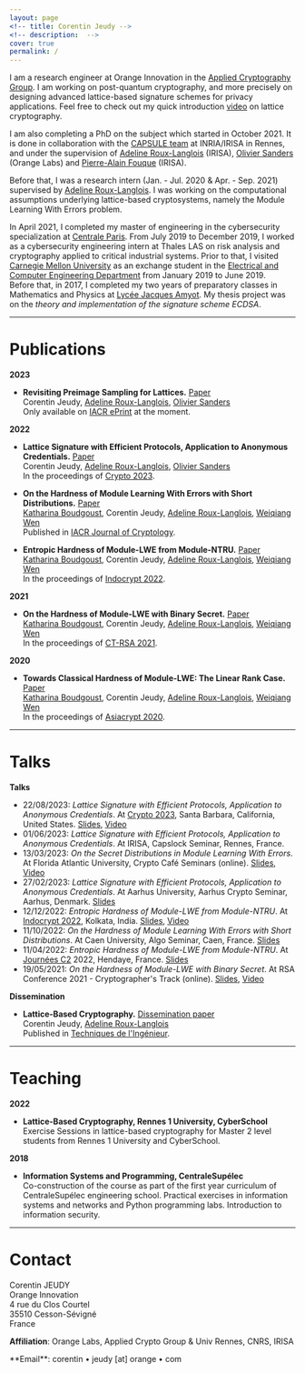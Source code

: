 ```yaml
---
layout: page
<!-- title: Corentin Jeudy -->
<!-- description:  -->
cover: true
permalink: /
---
```


I am a research engineer at Orange Innovation in the [Applied Cryptography Group](https://crypto.orange-labs.fr/). I am working on post-quantum cryptography, and more precisely on designing advanced lattice-based signature schemes for privacy applications. Feel free to check out my quick introduction [video](videos/a_quick_intro_to_lattice_cryptography) on lattice cryptography.

I am also completing a PhD on the subject which started in October 2021. It is done in collaboration with the [CAPSULE team](https://team.inria.fr/capsule/) at INRIA/IRISA in Rennes, and under the supervision of [Adeline Roux-Langlois](https://people.irisa.fr/Adeline.Roux-Langlois/) (IRISA), [Olivier Sanders](https://crypto.orange-labs.fr/acg/people/peopleProfil.php?id=226) (Orange Labs) and [Pierre-Alain Fouque](https://www.di.ens.fr/~fouque/) (IRISA). 

Before that, I was a research intern (Jan. - Jul. 2020 & Apr. - Sep. 2021) supervised by [Adeline Roux-Langlois](https://people.irisa.fr/Adeline.Roux-Langlois/). I was working on the computational assumptions underlying lattice-based cryptosystems, namely the Module Learning With Errors problem.  

In April 2021, I completed my master of engineering in the cybersecurity specialization at [Centrale Paris](https://www.centralesupelec.fr/). From July 2019 to December 2019, I worked as a cybersecurity engineering intern at Thales LAS on risk analysis and cryptography applied to critical industrial systems. Prior to that, I visited [Carnegie Mellon University](https://www.cmu.edu/) as an exchange student in the [Electrical and Computer Engineering Department](https://www.ece.cmu.edu/) from January 2019 to June 2019.  
Before that, in 2017, I completed my two years of preparatory classes in Mathematics and Physics at [Lycée Jacques Amyot](https://www.lyceejamyot-melun.fr/main.php?page=85). My thesis project was on the _theory and implementation of the signature scheme ECDSA_.  


---
# Publications

**2023**

- **Revisiting Preimage Sampling for Lattices.** [Paper](/papers/revisiting_preimage_sampling_for_lattices)  
Corentin Jeudy, [Adeline Roux-Langlois](https://people.irisa.fr/Adeline.Roux-Langlois/), [Olivier Sanders](https://crypto.orange-labs.fr/acg/people/peopleProfil.php?id=226)  
Only available on [IACR ePrint](https://eprint.iacr.org/2023/446) at the moment.  

**2022**

- **Lattice Signature with Efficient Protocols, Application to Anonymous Credentials.** [Paper](/papers/lattice_signature_with_efficient_protocols_application_to_anonymous_credentials)  
Corentin Jeudy, [Adeline Roux-Langlois](https://people.irisa.fr/Adeline.Roux-Langlois/), [Olivier Sanders](https://crypto.orange-labs.fr/acg/people/peopleProfil.php?id=226)  
In the proceedings of [Crypto 2023](https://crypto.iacr.org/2023/).  

- **On the Hardness of Module Learning With Errors with Short Distributions.** [Paper](/papers/on_the_hardness_of_module_learning_with_errors_with_short_distributions)  
[Katharina Boudgoust](https://katinkabou.github.io/), Corentin Jeudy, [Adeline Roux-Langlois](https://people.irisa.fr/Adeline.Roux-Langlois/), [Weiqiang Wen](http://people.irisa.fr/Weiqiang.Wen/)  
Published in [IACR Journal of Cryptology](https://www.springer.com/journal/145).  

- **Entropic Hardness of Module-LWE from Module-NTRU.** [Paper](/papers/entropic_hardness_of_module-lwe_from_module-ntru)  
[Katharina Boudgoust](https://katinkabou.github.io/), Corentin Jeudy, [Adeline Roux-Langlois](https://people.irisa.fr/Adeline.Roux-Langlois/), [Weiqiang Wen](http://people.irisa.fr/Weiqiang.Wen/)  
In the proceedings of [Indocrypt 2022](https://www.tcgcrest.org/indocrypt-2022-accepted-papers/).  

**2021**  

- **On the Hardness of Module-LWE with Binary Secret.** [Paper](/papers/on_the_hardness_of_module-lwe_with_binary_secret)  
[Katharina Boudgoust](https://katinkabou.github.io/), Corentin Jeudy, [Adeline Roux-Langlois](https://people.irisa.fr/Adeline.Roux-Langlois/), [Weiqiang Wen](http://people.irisa.fr/Weiqiang.Wen/)  
In the proceedings of [CT-RSA 2021](https://sites.google.com/site/ctrsa2021/).  

**2020**  

- **Towards Classical Hardness of Module-LWE: The Linear Rank Case.** [Paper](papers/towards_classical_hardness_of_module-lwe_the_linear_rank_case)   
[Katharina Boudgoust](https://katinkabou.github.io/), Corentin Jeudy, [Adeline Roux-Langlois](https://people.irisa.fr/Adeline.Roux-Langlois/), [Weiqiang Wen](http://people.irisa.fr/Weiqiang.Wen/)  
In the proceedings of [Asiacrypt 2020](https://asiacrypt.iacr.org/2020/).


---
# Talks

**Talks**  

- 22/08/2023: _Lattice Signature with Efficient Protocols, Application to Anonymous Credentials_. At [Crypto 2023](https://crypto.iacr.org/2023/), Santa Barbara, California, United States. [Slides](/assets/slides/2023-08-22_Crypto_Lattice_SEP_and_AC.pdf), [Video](https://www.youtube.com/watch?v=wm2qJyaxyRw)
- 01/06/2023: _Lattice Signature with Efficient Protocols, Application to Anonymous Credentials_. At IRISA, Capslock Seminar, Rennes, France.
- 13/03/2023: _On the Secret Distributions in Module Learning With Errors_. At Florida Atlantic University, Crypto Café Seminars (online). [Slides](/assets/slides/2023-03-13_FAU_Crypto_Seminar_Secret_Distribution_in_MLWE.pdf), [Video](https://fau-edu.zoom.us/rec/play/8qr6QhrZCtnEzqX0GBu4UgU1Z4HqeA2aOcOqDRNlM4rXygXVT5h4GijIpomKVYy-cAJLZvOZqOsx1Wte.PFYZkwZSibwypOJ5?continueMode=true&_x_zm_rtaid=1GMCUJfxTc6EC_p7SW4Jqw.1678737866041.2159b7f1c478dfeaf5a900382cc7b3e0&_x_zm_rhtaid=20)
- 27/02/2023: _Lattice Signature with Efficient Protocols, Application to Anonymous Credentials_. At Aarhus University, Aarhus Crypto Seminar, Aarhus, Denmark. [Slides](/assets/slides/2023-02-27_Aarhus_Crypto_Seminar_Lattice_SEP_and_AC.pdf)
- 12/12/2022: _Entropic Hardness of Module-LWE from Module-NTRU_. At [Indocrypt 2022](https://www.tcgcrest.org/indocrypt-2022/), Kolkata, India. [Slides](/assets/slides/2022-12-12_Indocrypt_Entropic_Hardness_M-LWE_from_M-NTRU.pdf), [Video](https://www.youtube.com/watch?v=Cjs7pSXTzHw&t=1618s)  
- 11/10/2022: _On the Hardness of Module Learning With Errors with Short Distributions_. At Caen University, Algo Seminar, Caen, France. [Slides](/assets/slides/2022-10-11_Caen_Algo_Seminar_Hardness_MLWE_short_distributions.pdf)  
- 11/04/2022: _Entropic Hardness of Module-LWE from Module-NTRU_. At [Journées C2](https://jc2-2022.inria.fr/fr/) 2022, Hendaye, France. [Slides](/assets/slides/2022-04-11_JC2_Entropic_Hardness_M-LWE_from_M-NTRU.pdf)  
- 19/05/2021: _On the Hardness of Module-LWE with Binary Secret_. At RSA Conference 2021 - Cryptographer's Track (online). [Slides](/assets/slides/2021-05-19_CTRSA_Hardness_of_binMLWE.pdf), [Video](https://www.youtube.com/watch?v=AfDskDKEzwg&t=1412s)  

**Dissemination**  

- **Lattice-Based Cryptography.** [Dissemination paper](/papers/lattice-based_cryptography)  
Corentin Jeudy, [Adeline Roux-Langlois](https://people.irisa.fr/Adeline.Roux-Langlois/)  
Published in [Techniques de l'Ingénieur](https://www.techniques-ingenieur.fr/).  


---
# Teaching

**2022**  

- **Lattice-Based Cryptography, Rennes 1 University, CyberSchool**  
Exercise Sessions in lattice-based cryptography for Master 2 level students from Rennes 1 University and CyberSchool.  

**2018**  

- **Information Systems and Programming, CentraleSupélec**  
Co-construction of the course as part of the first year curriculum of CentraleSupélec engineering school. Practical exercises in information systems and networks and Python programming labs. Introduction to information security.  



---
# Contact

Corentin JEUDY  
Orange Innovation    
4 rue du Clos Courtel  
35510 Cesson-Sévigné  
France   

**Affiliation**: Orange Labs, Applied Crypto Group & Univ Rennes, CNRS, IRISA

<!-- <span class="icon-mail"></span> --> **Email**: corentin <!-- edjkzzoi"_8 -->&bull; jeudy [a<!-- ejhiekbdk -->t] orange<!-- zmzkpzoç038UHOEdk --> &bull; com